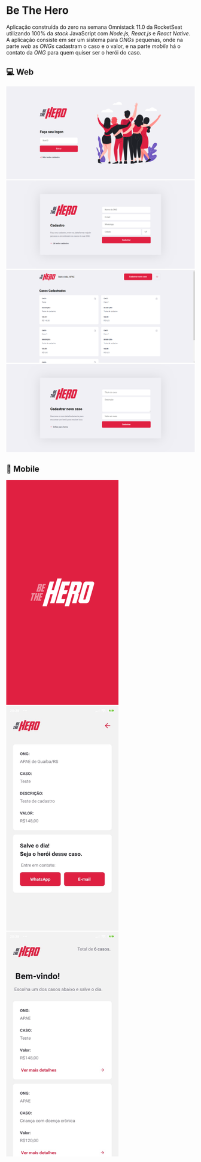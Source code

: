 # Be The Hero

Aplicação construída do zero na semana Omnistack 11.0 da RocketSeat utilizando 100% da *stack* JavaScript com *Node.js, React.js* e *React Native*. A aplicação consiste em ser um sistema para *ONGs* pequenas, onde na parte *web* as *ONGs* cadastram o caso e o valor, e na parte *mobile* há o contato da *ONG* para quem quiser ser o herói do caso.

## :computer: Web

<img src="/web-home">
<img src="/web-register.png">
<img src="/web-incidents.png">
<img src="/web-new-incident.png">

## :iphone: Mobile

<img src="/mobile/assets/splash.png" width=300 height=600>
<img src="/mobile-incidents.jpeg" width=300 height=600>
<img src="/mobile-detail.jpeg" width=300 height=600>
